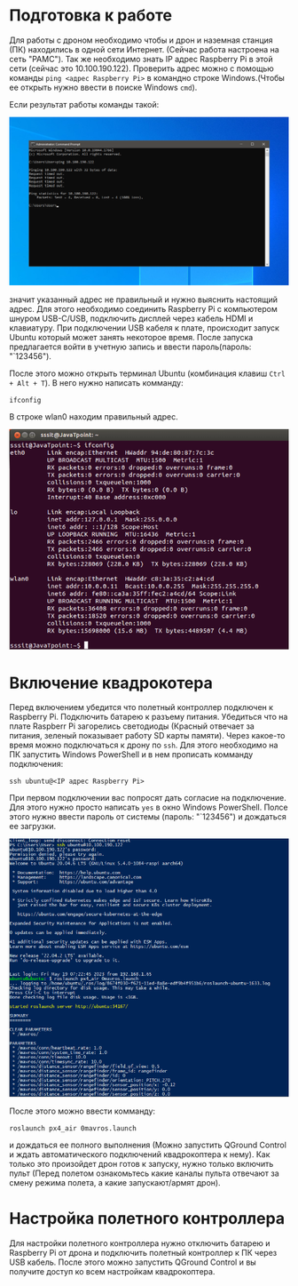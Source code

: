 # Подготовка к работе
Для работы с дроном необходимо чтобы и дрон и наземная станция (ПК) находились в одной сети Интернет. (Сейчас работа настроена на сеть "PAMC"). Так же необходимо знать IP адрес Raspberry Pi в этой сети (сейчас это 10.100.190.122).
Проверить адрес можно с помощью команды `ping <адрес Raspberry Pi>` в командно строке Windows.(Чтобы ее открыть нужно ввести в поиске Windows `cmd`).

Если результат работы команды такой:

![ping](./1.png)

значит указанный адрес не правильный и нужно выяснить настоящий адрес. Для этого необходимо соединить Raspberry Pi с компьютером шнуром USB-C/USB, подключить дисплей через кабель HDMI и клавиатуру. При подключении USB кабеля к плате, происходит запуск Ubuntu который может занять некоторое время.
После запуска предлагается войти в учетную запись и ввести пароль(пароль: "`123456").

После этого можно открыть терминал Ubuntu (комбинация клавиш `Ctrl + Alt + T`). В него нужно написать комманду:
```
ifconfig
```

В строке wlan0 находим правильный адрес.

![ifconfig](./2.png)


# Включение квадрокотера

Перед включением убедится что полетный контроллер подключен к Raspberry Pi.
Подключить батарею к разъему питания. Убедиться что на плате Raspberr Pi загорелись светодиоды (Красный отвечает за питания, зеленый показывает работу SD карты памяти).
Через какое-то время можно подключаться к дрону по `ssh`. Для этого необходимо на ПК запустить Windows PowerShell и в нем прописать комманду подключения:

```
ssh ubuntu@<IP адрес Raspberry Pi>
```
При первом подключении вас попросят дать согласие на подключение. Для этого нужно просто написать `yes` в окно Windows PowerShell.
Полсе этого нужно ввести пароль от системы (пароль: "`123456") и дождаться ее загрузки.

![ifconfig](./3.png)

После этого можно ввести комманду: 
```
roslaunch px4_air 0mavros.launch
```

и дождаться ее полного выполнения (Можно запустить QGround Control и ждать автоматического подключений квадрокоптера к нему). Как только это произойдет дрон готов к запуску, нужно только включить пульт (Перед полетом ознакомьтесь какие каналы пульта отвечают за смену режима полета, а какие запускают/армят дрон). 

# Настройка полетного контроллера 

Для настройки полетного контроллера нужно отключить батарею и Raspberry Pi от дрона и подключить полетный контроллер к ПК через USB кабель. После этого можно запустить QGround Control и вы получите доступ ко всем  настройкам квадрокоптера.


